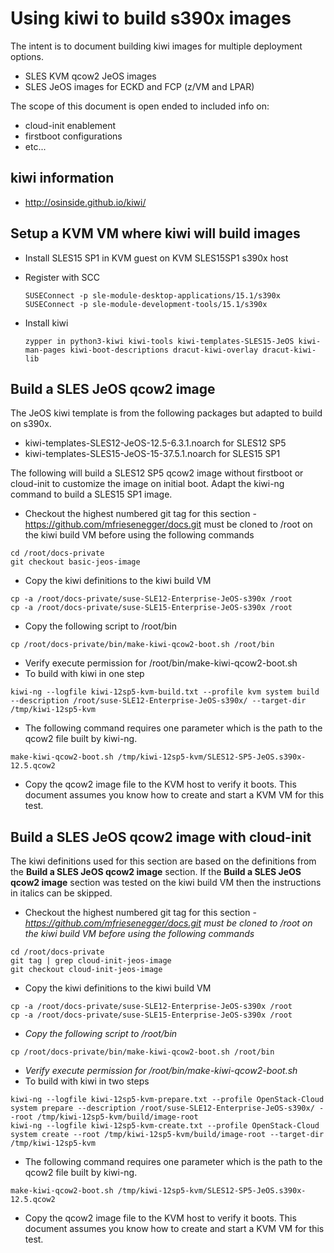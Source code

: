 # Using kiwi to build s390x images

The intent is to document building kiwi images for multiple deployment options.

- SLES KVM qcow2 JeOS images
- SLES JeOS images for ECKD and FCP (z/VM and LPAR)

The scope of this document is open ended to included info on:

- cloud-init enablement
- firstboot configurations
- etc...

## kiwi information

- http://osinside.github.io/kiwi/

## Setup a KVM VM where kiwi will build images

- Install SLES15 SP1 in KVM guest on KVM SLES15SP1 s390x host
- Register with SCC

  ```
  SUSEConnect -p sle-module-desktop-applications/15.1/s390x
  SUSEConnect -p sle-module-development-tools/15.1/s390x
  ```

- Install kiwi

  ```
  zypper in python3-kiwi kiwi-tools kiwi-templates-SLES15-JeOS kiwi-man-pages kiwi-boot-descriptions dracut-kiwi-overlay dracut-kiwi-lib
  ```


## Build a SLES JeOS qcow2 image

The JeOS kiwi template is from the following packages but adapted to build on s390x.

- kiwi-templates-SLES12-JeOS-12.5-6.3.1.noarch for SLES12 SP5
- kiwi-templates-SLES15-JeOS-15-37.5.1.noarch for SLES15 SP1

The following will build a SLES12 SP5 qcow2 image without firstboot or cloud-init to customize the image on initial boot.  Adapt the kiwi-ng command to build a SLES15 SP1 image.

- Checkout the highest numbered git tag for this section - https://github.com/mfriesenegger/docs.git must be cloned to /root on the kiwi build VM before using the following commands

```
cd /root/docs-private
git checkout basic-jeos-image
```

- Copy the kiwi definitions to the kiwi build VM

```
cp -a /root/docs-private/suse-SLE12-Enterprise-JeOS-s390x /root
cp -a /root/docs-private/suse-SLE15-Enterprise-JeOS-s390x /root
```

- Copy the following script to /root/bin

```
cp /root/docs-private/bin/make-kiwi-qcow2-boot.sh /root/bin
```

- Verify execute permission for /root/bin/make-kiwi-qcow2-boot.sh
- To build with kiwi in one step

```
kiwi-ng --logfile kiwi-12sp5-kvm-build.txt --profile kvm system build --description /root/suse-SLE12-Enterprise-JeOS-s390x/ --target-dir /tmp/kiwi-12sp5-kvm
```

- The following command requires one parameter which is the path to the qcow2 file built by kiwi-ng.

```
make-kiwi-qcow2-boot.sh /tmp/kiwi-12sp5-kvm/SLES12-SP5-JeOS.s390x-12.5.qcow2
```

- Copy the qcow2 image file to the KVM host to verify it boots.  This document assumes you know how to create and start a KVM VM for this test.

## Build a SLES JeOS qcow2 image with cloud-init

The kiwi definitions used for this section are based on the definitions from the **Build a SLES JeOS qcow2 image** section.  If the **Build a SLES JeOS qcow2 image** section was tested on the kiwi build VM then the instructions in italics can be skipped.

- Checkout the highest numbered git tag for this section - _https://github.com/mfriesenegger/docs.git must be cloned to /root on the kiwi build VM before using the following commands_

```
cd /root/docs-private
git tag | grep cloud-init-jeos-image
git checkout cloud-init-jeos-image
```

- Copy the kiwi definitions to the kiwi build VM

```
cp -a /root/docs-private/suse-SLE12-Enterprise-JeOS-s390x /root
cp -a /root/docs-private/suse-SLE15-Enterprise-JeOS-s390x /root
```

- _Copy the following script to /root/bin_

```
cp /root/docs-private/bin/make-kiwi-qcow2-boot.sh /root/bin
```

- _Verify execute permission for /root/bin/make-kiwi-qcow2-boot.sh_
- To build with kiwi in two steps

```
kiwi-ng --logfile kiwi-12sp5-kvm-prepare.txt --profile OpenStack-Cloud system prepare --description /root/suse-SLE12-Enterprise-JeOS-s390x/ --root /tmp/kiwi-12sp5-kvm/build/image-root
kiwi-ng --logfile kiwi-12sp5-kvm-create.txt --profile OpenStack-Cloud system create --root /tmp/kiwi-12sp5-kvm/build/image-root --target-dir /tmp/kiwi-12sp5-kvm
```

- The following command requires one parameter which is the path to the qcow2 file built by kiwi-ng.

```
make-kiwi-qcow2-boot.sh /tmp/kiwi-12sp5-kvm/SLES12-SP5-JeOS.s390x-12.5.qcow2
```

- Copy the qcow2 image file to the KVM host to verify it boots.  This document assumes you know how to create and start a KVM VM for this test.
